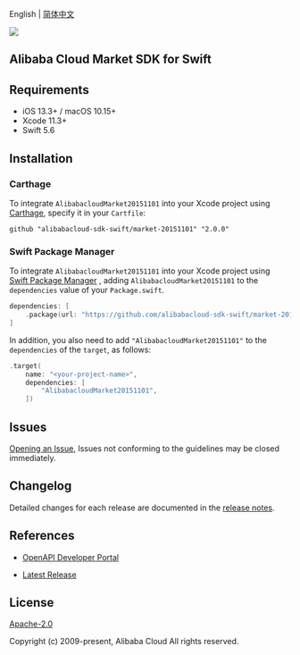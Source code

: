 English | [简体中文](README-CN.md)

![](https://aliyunsdk-pages.alicdn.com/icons/AlibabaCloud.svg)

## Alibaba Cloud Market SDK for Swift

## Requirements

- iOS 13.3+ / macOS 10.15+
- Xcode 11.3+
- Swift 5.6

## Installation

### Carthage

To integrate `AlibabacloudMarket20151101` into your Xcode project using [Carthage](https://github.com/Carthage/Carthage), specify it in your `Cartfile`:

```ogdl
github "alibabacloud-sdk-swift/market-20151101" "2.0.0"
```

### Swift Package Manager

To integrate `AlibabacloudMarket20151101` into your Xcode project using [Swift Package Manager](https://swift.org/package-manager/) , adding `AlibabacloudMarket20151101` to the `dependencies` value of your `Package.swift`.

```swift
dependencies: [
    .package(url: "https://github.com/alibabacloud-sdk-swift/market-20151101.git", from: "2.0.0")
]
```

In addition, you also need to add `"AlibabacloudMarket20151101"` to the `dependencies` of the `target`, as follows:

```swift
.target(
    name: "<your-project-name>",
    dependencies: [
        "AlibabacloudMarket20151101",
    ])
```

## Issues

[Opening an Issue](https://github.com/alibabacloud-sdk-swift/market-20151101/issues/new), Issues not conforming to the guidelines may be closed immediately.

## Changelog

Detailed changes for each release are documented in the [release notes](./ChangeLog.txt).

## References

* [OpenAPI Developer Portal](https://next.api.alibabacloud.com/home)
- [Latest Release](https://github.com/alibabacloud-sdk-swift/market-20151101)

## License

[Apache-2.0](http://www.apache.org/licenses/LICENSE-2.0)

Copyright (c) 2009-present, Alibaba Cloud All rights reserved.
